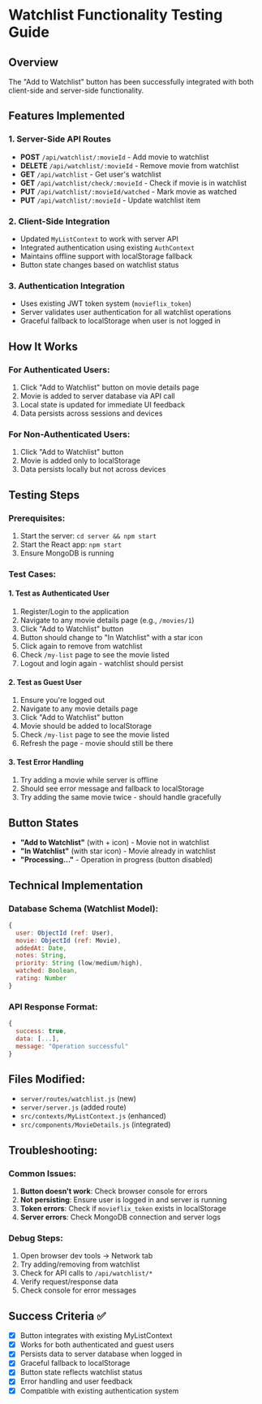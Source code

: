 # Watchlist Functionality Testing Guide

## Overview
The "Add to Watchlist" button has been successfully integrated with both client-side and server-side functionality.

## Features Implemented

### 1. Server-Side API Routes
- **POST** `/api/watchlist/:movieId` - Add movie to watchlist
- **DELETE** `/api/watchlist/:movieId` - Remove movie from watchlist  
- **GET** `/api/watchlist` - Get user's watchlist
- **GET** `/api/watchlist/check/:movieId` - Check if movie is in watchlist
- **PUT** `/api/watchlist/:movieId/watched` - Mark movie as watched
- **PUT** `/api/watchlist/:movieId` - Update watchlist item

### 2. Client-Side Integration
- Updated `MyListContext` to work with server API
- Integrated authentication using existing `AuthContext`
- Maintains offline support with localStorage fallback
- Button state changes based on watchlist status

### 3. Authentication Integration
- Uses existing JWT token system (`movieflix_token`)
- Server validates user authentication for all watchlist operations
- Graceful fallback to localStorage when user is not logged in

## How It Works

### For Authenticated Users:
1. Click "Add to Watchlist" button on movie details page
2. Movie is added to server database via API call
3. Local state is updated for immediate UI feedback
4. Data persists across sessions and devices

### For Non-Authenticated Users:
1. Click "Add to Watchlist" button
2. Movie is added only to localStorage
3. Data persists locally but not across devices

## Testing Steps

### Prerequisites:
1. Start the server: `cd server && npm start`
2. Start the React app: `npm start`
3. Ensure MongoDB is running

### Test Cases:

#### 1. Test as Authenticated User
1. Register/Login to the application
2. Navigate to any movie details page (e.g., `/movies/1`)
3. Click "Add to Watchlist" button
4. Button should change to "In Watchlist" with a star icon
5. Click again to remove from watchlist
6. Check `/my-list` page to see the movie listed
7. Logout and login again - watchlist should persist

#### 2. Test as Guest User
1. Ensure you're logged out
2. Navigate to any movie details page
3. Click "Add to Watchlist" button
4. Movie should be added to localStorage
5. Check `/my-list` page to see the movie listed
6. Refresh the page - movie should still be there

#### 3. Test Error Handling
1. Try adding a movie while server is offline
2. Should see error message and fallback to localStorage
3. Try adding the same movie twice - should handle gracefully

## Button States

- **"Add to Watchlist"** (with + icon) - Movie not in watchlist
- **"In Watchlist"** (with star icon) - Movie already in watchlist
- **"Processing..."** - Operation in progress (button disabled)

## Technical Implementation

### Database Schema (Watchlist Model):
```javascript
{
  user: ObjectId (ref: User),
  movie: ObjectId (ref: Movie),
  addedAt: Date,
  notes: String,
  priority: String (low/medium/high),
  watched: Boolean,
  rating: Number
}
```

### API Response Format:
```javascript
{
  success: true,
  data: [...],
  message: "Operation successful"
}
```

## Files Modified:
- `server/routes/watchlist.js` (new)
- `server/server.js` (added route)
- `src/contexts/MyListContext.js` (enhanced)
- `src/components/MovieDetails.js` (integrated)

## Troubleshooting:

### Common Issues:
1. **Button doesn't work**: Check browser console for errors
2. **Not persisting**: Ensure user is logged in and server is running
3. **Token errors**: Check if `movieflix_token` exists in localStorage
4. **Server errors**: Check MongoDB connection and server logs

### Debug Steps:
1. Open browser dev tools → Network tab
2. Try adding/removing from watchlist
3. Check for API calls to `/api/watchlist/*`
4. Verify request/response data
5. Check console for error messages

## Success Criteria ✅
- [x] Button integrates with existing MyListContext
- [x] Works for both authenticated and guest users  
- [x] Persists data to server database when logged in
- [x] Graceful fallback to localStorage
- [x] Button state reflects watchlist status
- [x] Error handling and user feedback
- [x] Compatible with existing authentication system